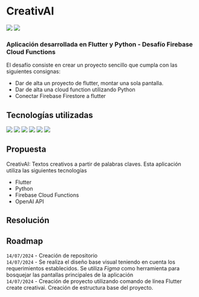 # CreativAI
![](https://img.shields.io/badge/Dart-0175C2?style=for-the-badge&logo=dart&logoColor=white)
![](https://img.shields.io/badge/Flutter-02569B?style=for-the-badge&logo=flutter&logoColor=white)

### Aplicación desarrollada en Flutter y Python - Desafío Firebase Cloud Functions
El desafío consiste en crear un proyecto sencillo que cumpla con las siguientes consignas:

- Dar de alta un proyecto de flutter, montar una sola pantalla.
- Dar de alta una cloud function utilizando Python
- Conectar Firebase Firestore a flutter

## Tecnologías utilizadas
![](https://img.shields.io/badge/Dart-0175C2?style=for-the-badge&logo=dart&logoColor=white)
![](https://img.shields.io/badge/Flutter-02569B?style=for-the-badge&logo=flutter&logoColor=white)
![](https://img.shields.io/badge/Python-14354C?style=for-the-badge&logo=python&logoColor=white)
![](https://img.shields.io/badge/VSCode-0078D4?style=for-the-badge&logo=visual%20studio%20code&logoColor=white)
![](https://img.shields.io/badge/Figma-F24E1E?style=for-the-badge&logo=figma&logoColor=white)
![](https://img.shields.io/badge/Firebase-F24E1E?style=for-the-badge&logo=firebase&logoColor=white)

## Propuesta
CreativAI: Textos creativos a partir de palabras claves. Esta aplicación utiliza las siguientes tecnologías
- Flutter
- Python
- Firebase Cloud Functions
- OpenAI API

## Resolución

## Roadmap
`14/07/2024` - Creación de repositorio<br>
`14/07/2024` - Se realiza el diseño base visual teniendo en cuenta los requerimientos establecidos. Se utiliza *Figma* como herramienta para bosquejar las pantallas principales de la aplicación<br>
`14/07/2024` - Creación de proyecto utilizando comando de línea Flutter create creativai. Creación de estructura base del proyecto.<br>